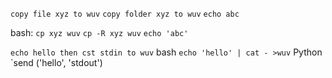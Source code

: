 `copy file xyz to wuv`
`copy folder xyz to wuv`
`echo abc`

bash:
`cp xyz wuv`
`cp -R xyz wuv`
`echo 'abc'`

`echo hello then cst stdin to wuv`
bash
`echo 'hello' | cat - >wuv`
Python
`send ('hello', 'stdout')